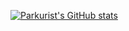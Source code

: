 [![Parkurist's GitHub stats](https://github-readme-stats.vercel.app/api?username=parkuristt)](https://github.com/anuraghazra/github-readme-stats)
